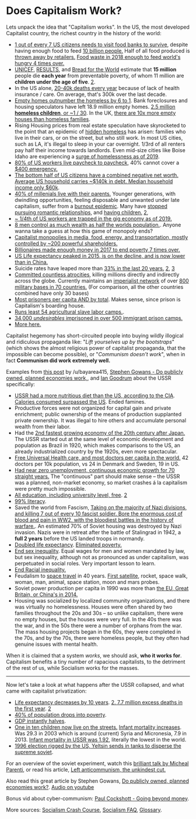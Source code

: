 # Does Capitalism Work?

Lets unpack the idea that "Capitalism works". In the US, the most developed Capitalist country, the richest country in the history of the world:

- [1 out of every 7 US citizens needs to visit food banks to survive](https://www.usatoday.com/story/news/nation/2014/08/17/hunger-study-food/14195585/), despite having enough food to feed [10 billion people.](https://www.oxfam.ca/there-enough-food-feed-world) Half of all food produced is [thrown away by retailers.](https://www.theguardian.com/environment/2016/jul/13/us-food-waste-ugly-fruit-vegetables-perfect) [Food waste in 2018 enough to feed world's hungry 4 times over.](https://reliefweb.int/report/world/food-waste-enough-feed-world-s-hungry-four-times-over)
- [UNICEF](http://www.unicef.org/sowc06/pdfs/sowc06_chap1.pdf), [RESULTS](https://web.archive.org/web/20080527011602/http://www.results.org/website/article.asp?id=241), and [Bread for the World](http://www.bread.org/hunger/global/facts.html) estimate that **15 million** people die **each year** from preventable poverty, of whom 11 million are **children under the age of five**. [2](http://archive.is/2CvOW). 
- In the US alone, [20-40k deaths every year](http://obamacarefacts.com/facts-on-deaths-due-to-lack-of-health-insurance-in-us/) because of lack of health insurance / care. On average, that's 300k over the last decade.
- [Empty homes outnumber the homeless by 6 to 1](http://archive.today/2014.05.23-032153/http://www.huffingtonpost.com/richard-skip-bronson/post_733_b_692546.html). Bank foreclosures and housing speculators have left 18.9 million empty homes. [2.5 million **homeless children**, or ~1 / 30](https://www.newsweek.com/child-homelessness-us-reaches-historic-high-report-says-285052). In the UK, [there are 10x more empty houses than homeless families](http://www.mirror.co.uk/news/ampp3d/housing-crisis-10-empty-homes-5008151).
- Rising Housing prices from real estate speculation have skyrocketed to the point that an epidemic of [hidden homeless](https://www.cbsnews.com/news/los-angeles-hidden-homeless-priced-out-cbsn-originals/) has arisen: families who live in their cars, or on the street, but who still work. In most US cities, such as LA, it's illegal to sleep in your car overnight. 1/3rd of all renters pay half their income towards landlords. Even mid-size cities like Boise Idaho are experiencing a [surge of homelessness as of 2019](https://www.kivitv.com/news/state-of-208/affordable-housing-crisis-leading-to-rise-in-first-time-homelessness-in-boise).
- [80% of US workers live paycheck to paycheck](https://www.theguardian.com/commentisfree/2018/jul/29/us-economy-workers-paycheck-robert-reich), 40% cannot cover a [$400 emergency.](http://theeconomiccollapseblog.com/archives/federal-reserve-more-than-4-out-of-10-americans-do-not-even-have-enough-money-to-cover-an-unexpected-400-expense)
- [The bottom half of US citizens have a combined negative net worth.](https://www.timesunion.com/technology/businessinsider/article/One-brutal-sentence-captures-what-a-disaster-13882763.php) [Average US household carries ~$140k in debt. Median household income only $60k](https://www.usatoday.com/story/money/personalfinance/2017/11/18/a-foolish-take-heres-how-much-debt-the-average-us-household-owes/107651700/).
- [40% of millenials live with their parents.](http://theeconomiccollapseblog.com/archives/goodbye-american-dream-the-average-u-s-household-is-137063-in-debt-and-38-4-of-millennials-live-with-their-parents) Younger generations, with dwindling opportunities, feeling disposable and unwanted under late capitalism, suffer from a [burnout epidemic](https://www.buzzfeednews.com/article/annehelenpetersen/millennials-burnout-generation-debt-work). Many have [stopped pursuing romantic relationships](https://www.theguardian.com/world/2013/oct/20/young-people-japan-stopped-having-sex), and [having children.](https://www.curbed.com/2019/7/19/20700379/raising-kids-cities-family-friendly)  [2](https://www.gq-magazine.co.uk/article/hikikomori-japan), 
- [~ 1/4th of US workers are trapped in the gig economy as of 2019.](https://www.theguardian.com/commentisfree/2019/jun/02/gig-economy-us-trump-uber-california-robert-reich)
- [8 men control as much wealth as half the worlds population.](https://www.inc.com/melanie-curtin/meet-the-8-men-who-control-half-the-worlds-wealth.html). Anyone wanna take a guess at how this game of monopoly ends?
- [Capitalist monopolies in media, food, energy, and transportation, mostly controlled by ~200 powerful shareholders.](https://imgur.com/a/xgnEp)
- [Billionaires made enough money in 2017 to end poverty 7 times over.](https://www.newsweek.com/billionaires-money-end-poverty-report-786675)
- [US Life expectancy peaked in 2015, is on the decline, and is now lower than in China.](https://www.businessinsider.com/china-boasts-that-its-healthy-life-expectancy-beats-the-us-is-correct-2018-5)
- Suicide rates have leaped more than [33% in the last 20 years.](https://politsturm.com/american-suicide-rate-up-33/) [2](https://www.cnn.com/2018/06/07/health/suicide-report-cdc/index.html), [3](https://www.washingtonpost.com/news/to-your-health/wp/2018/06/07/u-s-suicide-rates-rise-sharply-across-the-country-new-report-shows/?utm_term=.18c1060e6b2f) 
- [Committed countless atrocities](https://github.com/dessalines/essays/blob/master/us_atrocities.md), killing millions directly and indirectly across the globe. Currently maintains an [imperialist network](https://www.youtube.com/watch?v=Df4R-xdKvpM) of over [800 military bases in 70 countries.](https://www.politico.com/magazine/story/2015/06/us-military-bases-around-the-world-119321) (For comparison, all the other countries combined have only 30 bases)
- [Most prisoners per capita AND by total](https://www.statista.com/statistics/262962/countries-with-the-most-prisoners-per-100-000-inhabitants/). Makes sense, since prison is Capitalism's boarding house. 
- [Runs least 54 agricultural slave labor camps.](https://en.wikipedia.org/wiki/Prison_farm#In_the_United_States_.28partial_list.29). 
- [34,000 *undesirables* imprisoned in over 500 immigrant prison
    camps.](https://en.wikipedia.org/wiki/U.S._Immigration_and_Customs_Enforcement#Detention_centers)
- [More here.](https://github.com/dessalines/essays/blob/master/us_atrocities.md#workers-and-the-poor)

Capitalist hegemony has short-circuited people into buying wildly illogical and ridiculous propaganda like: "*Lift yourselves up by the bootstraps*" (which shows the almost religious power of capitalist propaganda, that the impossible can become possible), or "*Communism doesn't work*", when in fact **Communism did work extremely well.**

Examples from [this post](https://www.reddit.com/r/socialism/comments/86tqdd/but_socialism_doesnt_work_s/dw7qco0/) by /u/bayarea415, [Stephen Gowans - Do publicly owned, planned economies work,](https://gowans.wordpress.com/2012/12/21/do-publicly-owned-planned-economies-work/), and [Ian Goodrum](https://threadreaderapp.com/thread/1136693839526223872.html) about the USSR specifically: 

- [USSR had a more nutritious diet than the US, according to the CIA](https://www.cia.gov/library/readingroom/docs/CIA-RDP84B00274R000300150009-5.pdf). [Calories consumed surpassed the US](https://artir.files.wordpress.com/2016/05/compar1.png?w=640). Ended famines.
- Productive forces were not organized for capital gain and private enrichment; public ownership of the means of production supplanted private ownership. It was illegal to hire others and accumulate personal wealth from their labor.
- Had the [2nd fastest growing economy of the 20th century after Japan.](https://artir.files.wordpress.com/2016/03/captura-de-pantalla-de-2016-05-26-10-15-23.png) The USSR started out at the same level of economic development and population as Brazil in 1920, which makes comparisons to the US, an already industrialized country by the 1920s, even more spectacular. 
- [Free Universal Health care, and most doctors per capita in the world.]( https://www.marxists.org/archive/newsholme/1933/red-medicine/index.htm ) 42 doctors per 10k population, vs 24 in Denmark and Sweden, 19 in US.
- [Had near zero unemployment, continuous economic growth for 70 straight years.](https://homepages.warwick.ac.uk/~syrbe/pubs/FarmtoFactory.pdf) The "continuous" part should make sense – the USSR was a planned, non-market economy, so market crashes á la capitalism were pretty much impossible.
- [All education, including university level, free](http://www.revolutionarydemocracy.org/archive/PubEdUSSR.htm). [2]( http://www.revolutionarydemocracy.org/archive/anglosov.htm)
- [99% literacy](https://en.wikipedia.org/wiki/Likbez).
- Saved the world from Fascism, [Taking on the majority of Nazi divisions, and killing 7 out of every 10 fascist soldier. Bore the enormous cost of blood and pain in WW2, with the bloodiest battles in the history of warfare.](https://en.wikipedia.org/wiki/Eastern_Front_\(World_War_II\)#Casualties). An estimated 70% of Soviet housing was destroyed by Nazi invasion. Nazis were in retreat after the battle of Stalingrad in 1942, a **full 2 years** before the US landed troops in normandy. 
- [Doubled life expectancy](https://en.wikipedia.org/wiki/Demographics_of_the_Soviet_Union). [Eliminated poverty.](https://gowans.wordpress.com/2011/12/20/we-lived-better-then/)
- [End sex inequality](https://en.wikisource.org/wiki/Constitution_of_the_Soviet_Union_\(1977,_Unamended\)). Equal wages for men and women mandated by law, but sex inequality, although not as pronounced as under capitalism, was perpetuated in social roles. Very important lesson to learn.
- [End Racial inequality.](https://www.theguardian.com/artanddesign/shortcuts/2016/jan/24/racial-harmony-in-a-marxist-utopia-how-the-soviet-union-capitalised-on-us-discrimination-in-pictures)
- Feudalism to [space travel](https://i.imgur.com/pe0tg2y.jpg) in 40 years. [First satellite](https://en.wikipedia.org/wiki/Soviet_space_program), rocket, space walk, woman, man, animal, space station, moon and mars probes.
- Soviet power production per capita in 1990 was more than [the EU, Great Britain, or China's in 2014.](https://i.imgur.com/7HIm6qi.png)
- Housing was socialized by localized community organizations, and there was virtually no homelessness. Houses were often shared by two families throughout the 20s and 30s – so unlike capitalism, there were no empty houses, but the houses were very full. In the 40s there was the war, and in the 50s there were a number of orphans from the war. The mass housing projects began in the 60s, they were completed in the 70s, and by the 70s, there were homeless people, but they often had genuine issues with mental health.

When it is claimed that a system *works*, we should ask, **who it works for**. Capitalism benefits a tiny number of rapacious capitalists, to the detriment of the rest of us, while Socialism works for the masses.

---

Now let's take a look at what happens after the USSR collapsed, and what came with capitalist privatization:

- [Life expectancy decreases by 10 years](https://en.wikipedia.org/wiki/Demographics_of_Russia#Life_expectancy ). [2. ](https://i.stack.imgur.com/8Fj8E.png) [7.7 million excess deaths in the first year](http://www.academia.edu/1072631/Review_Red_Plenty_by_Francis_Spufford ). [2](https://www.ncbi.nlm.nih.gov/pmc/articles/PMC259165/)
- [40% of population drops into poverty]( https://www.wsws.org/en/articles/2003/07/unpo-j28.html).
- [GDP instantly halves]( https://upload.wikimedia.org/wikipedia/commons/9/92/Soviet_Union_GDP_per_capita.gif).
- [One in ten children now live on the streets.](https://www.theglobeandmail.com/news/world/an-epidemic-of-street-kids-overwhelms-russian-cities/article4141933/) [Infant mortality increases](https://knoema.com/atlas/Russian-Federation/Nenets-Autonomous-District/topics/Demographics/Mortality/Infant-mortality-rate-deaths-before-age-1-per-1000-live-births). Was 29.3 in 2003 which is around (current) Syria and Micronesia, 7.9 in 2013. [Infant mortality in USSR was 1.92](https://en.wikipedia.org/wiki/Demographics_of_the_Soviet_Union#Life_expectancy_and_infant_mortality), literally the lowest in the world.
- [1996 election rigged by the US, Yeltsin sends in tanks to disperse the supreme soviet](https://en.wikipedia.org/wiki/Russian_presidential_election,_1996). 

For an overview of the soviet experiment, watch this [brilliant talk by Micheal Parenti](https://www.youtube.com/watch?v=z7WmYEoNtPY&feature=youtu.be), or read his article, [Left anticommunism, the unkindest cut.](http://www.greanvillepost.com/2015/05/23/left-anticommunism-the-unkindest-cut/)

Also read this great article by Stephen Gowans, [Do publicly owned, planned economies work?](https://gowans.wordpress.com/2012/12/21/do-publicly-owned-planned-economies-work/). [Audio on youtube](https://www.youtube.com/watch?v=mYf3gZZFa0k&list=PL0-IkmzWbjobDdDbSC_YgZfV94BQiRIB8)

Bonus vid about cyber-communism: [Paul Cockshott - Going beyond money](https://www.youtube.com/watch?v=cI01-5zhwdA). 

More sources: [Socialism Crash Course](https://github.com/dessalines/essays/blob/master/crash_course_socialism.md), [Socialism FAQ](https://github.com/dessalines/essays/blob/master/socialism_faq.md), [Glossary](https://github.com/dessalines/essays/blob/master/glossary_of_socialist_terms.md).
